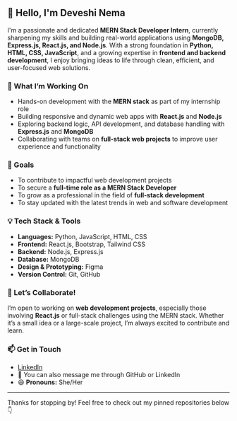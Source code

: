 ## 👋 Hello, I'm Deveshi Nema

I'm a passionate and dedicated **MERN Stack Developer Intern**, currently sharpening my skills and building real-world applications using **MongoDB, Express.js, React.js, and Node.js**. With a strong foundation in **Python, HTML, CSS, JavaScript**, and a growing expertise in **frontend and backend development**, I enjoy bringing ideas to life through clean, efficient, and user-focused web solutions.

### 🚀 What I’m Working On
- Hands-on development with the **MERN stack** as part of my internship role
- Building responsive and dynamic web apps with **React.js** and **Node.js**
- Exploring backend logic, API development, and database handling with **Express.js** and **MongoDB**
- Collaborating with teams on **full-stack web projects** to improve user experience and functionality

### 🎯 Goals
- To contribute to impactful web development projects  
- To secure a **full-time role as a MERN Stack Developer**  
- To grow as a professional in the field of **full-stack development**  
- To stay updated with the latest trends in web and software development

### 💡 Tech Stack & Tools
- **Languages:** Python, JavaScript, HTML, CSS  
- **Frontend:** React.js, Bootstrap, Tailwind CSS  
- **Backend:** Node.js, Express.js  
- **Database:** MongoDB  
- **Design & Prototyping:** Figma  
- **Version Control:** Git, GitHub  

### 🤝 Let’s Collaborate!
I’m open to working on **web development projects**, especially those involving **React.js** or full-stack challenges using the MERN stack. Whether it’s a small idea or a large-scale project, I’m always excited to contribute and learn.

### 📫 Get in Touch
- [LinkedIn](https://www.linkedin.com/in/deveshi-nema-26b301244/)
- 📧 You can also message me through GitHub or LinkedIn  
- 😄 **Pronouns:** She/Her

---

Thanks for stopping by! Feel free to check out my pinned repositories below 👇



